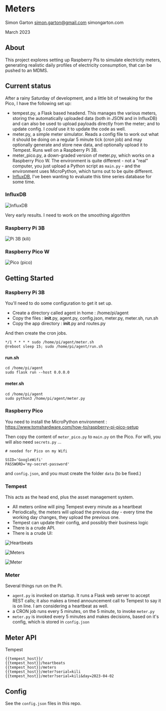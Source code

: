 # Meters

Simon Garton
simon.garton@gmail.com
simongarton.com

March 2023

## About

This project explores setting up Raspberry Pis to simulate electricity meters, generating realistic daily
profiles of electricity consumption, that can be pushed to an MDMS.

## Current status

After a rainy Saturday of development, and a little bit of tweaking for the Pico, I have the following set up:

- tempest.py, a Flask based headend. This manages the various meters, storing the automatically uploaded data (both in JSON and in InfluxDB) and can also be used to upload payloads directly from the meter; and to update config. I _could_ use it to update the code as well.
- meter.py, a simple meter simulator. Reads a config file to work out what it should be doing on a regular 5 minute tick (cron job) and may optionally generate and store new data, and optionally upload it to Tempest. Runs well on a Raspberry Pi 3B.
- meter_pico.py, a down-graded version of meter.py, which works on a Raspberry Pico W. The environment is quite different - not a "real" computer, you just upload a Python script as `main.py` - and the environment uses MicroPython, which turns out to be quite different.
- [InfluxDB](https://www.influxdata.com/), I've been wanting to evaluate this time series database for some time.

### InfluxDB

![InfluxDB](images/influxDB.png)

Very early results. I need to work on the smoothing algorithm

### Raspberry Pi 3B

![Pi 3B (kili)](images/kili.jpg)

### Raspberry Pico W

![Pico (pico)](images/pico.jpg)

## Getting Started

### Raspberry Pi 3B

You'll need to do some configuration to get it set up. 

- Create a directory called agent in home : /home/pi/agent
- Copy the files : __init__.py, agent.py, config.json, meter.py, meter.sh, run.sh
- Copy the app directory : __init__.py and routes.py

And then create the cron jobs.

```
*/1 * * * * sudo /home/pi/agent/meter.sh
@reboot sleep 15; sudo /home/pi/agent/run.sh
```

#### run.sh

```
cd /home/pi/agent
sudo flask run --host 0.0.0.0
```

#### meter.sh

```
cd /home/pi/agent
sudo python3 /home/pi/agent/meter.py 
```

### Raspberry Pico

You need to install the MicroPython environment : https://www.tomshardware.com/how-to/raspberry-pi-pico-setup

Then copy the content of `meter_pico.py` to `main.py` on the Pico. For wifi, you will also need `secrets.py` ...

```
# needed for Pico on my Wifi

SSID='GoogleWifi'
PASSWORD='my-secret-password'
```

and `config.json`, and you must create the folder `data` (to be fixed.)

### Tempest

This acts as the head end, plus the asset management system.

- All meters online will ping Tempest every minute as a heartbeat
- Periodically, the meters will upload the previous day - every time the working day changes, they upload the previous one.
- Tempest can update their config, and possibly their business logic
- There is a crude API.
- There is a crude UI:

![Heartbeats](images/heartbeats.png)

![Meters](images/meters.png)

![Meter](images/meter.png)


### Meter

Several things run on the Pi.

- `agent.py` is invoked on startup. It runs a Flask web server to accept REST calls; it also makes a timed
announcement call to Tempest to say it is on line. I am considering a heartbeat as well.
- a CRON job runs every 5 minutes, on the 5 minute, to invoke `meter.py`
- `meter.py` is invoked every 5 minutes and makes decisions, based on it's config, which is stored in `config.json`


## Meter API

Tempest

```
{{tempest_host}}/
{{tempest_host}}/heartbeats
{{tempest_host}}/meters
{{tempest_host}}/meter?serial=kili
{{tempest_host}}/meter?serial=kili&day=2023-04-02
```


## Config

See the `config.json` files in this repo.